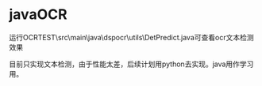 # javaOCR

运行OCRTEST\src\main\java\dspocr\utils\DetPredict.java可查看ocr文本检测效果

目前只实现文本检测，由于性能太差，后续计划用python去实现。java用作学习用。
